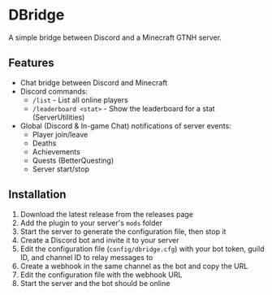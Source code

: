# DBridge
A simple bridge between Discord and a Minecraft GTNH server.

## Features
- Chat bridge between Discord and Minecraft
- Discord commands:
  - `/list` - List all online players
  - `/leaderboard <stat>` - Show the leaderboard for a stat (ServerUtilities)
- Global (Discord & In-game Chat) notifications of server events:
  - Player join/leave
  - Deaths
  - Achievements
  - Quests (BetterQuesting)
  - Server start/stop

## Installation
1. Download the latest release from the releases page
2. Add the plugin to your server's `mods` folder
3. Start the server to generate the configuration file, then stop it
4. Create a Discord bot and invite it to your server
5. Edit the configuration file (`config/dbridge.cfg`) with your bot token, guild ID, and channel ID to relay messages to
6. Create a webhook in the same channel as the bot and copy the URL
7. Edit the configuration file with the webhook URL
8. Start the server and the bot should be online
